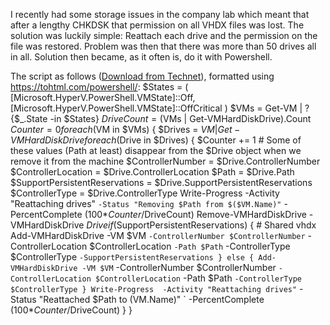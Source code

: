 ﻿I recently had some storage issues in the company lab which meant that
after a lengthy CHKDSK that permission on all VHDX files was lost. The
solution was luckily simple: Reattach each drive and the permission on
the file was restored. Problem was then that there was more than 50
drives all in all. Solution then became, as it often is, do it with
Powershell.

The script as follows ([Download from
Technet](https://gallery.technet.microsoft.com/Reattaching-Drives-on-VMs-3b038909)),
formatted using <https://tohtml.com/powershell/>:
    $States = ( [Microsoft.HyperV.PowerShell.VMState]::Off, 
                [Microsoft.HyperV.PowerShell.VMState]::OffCritical
              )
    $VMs = Get-VM | ? {$_.State -in $States}
    $DriveCount = ($VMs | Get-VMHardDiskDrive).Count
    $Counter = 0
    foreach($VM in $VMs)
    {
        $Drives = $VM | Get-VMHardDiskDrive
        foreach($Drive in $Drives)
        {
            $Counter += 1
            # Some of these values (Path at least) disappear from the $Drive object when we remove it from the machine
            $ControllerNumber = $Drive.ControllerNumber
            $ControllerLocation = $Drive.ControllerLocation
            $Path = $Drive.Path
            $SupportPersistentReservations = $Drive.SupportPersistentReservations
            $ControllerType = $Drive.ControllerType
            Write-Progress  -Activity "Reattaching drives" `
                            -Status "Removing $Path from $($VM.Name)" `
                            -PercentComplete (100*$Counter/$DriveCount) 
            Remove-VMHardDiskDrive -VMHardDiskDrive $Drive
            if($SupportPersistentReservations)
            {
                # Shared vhdx
                Add-VMHardDiskDrive -VM $VM `
                                    -ControllerNumber $ControllerNumber `
                                    -ControllerLocation $ControllerLocation `
                                    -Path $Path `
                                    -ControllerType $ControllerType `
                                    -SupportPersistentReservations
            }
            else
            {
                            Add-VMHardDiskDrive -VM $VM `
                                    -ControllerNumber $ControllerNumber `
                                    -ControllerLocation $ControllerLocation `
                                    -Path $Path `
                                    -ControllerType $ControllerType
            }
            Write-Progress  -Activity "Reattaching drives" `
                            -Status "Reattached $Path to $($VM.Name)" `
                            -PercentComplete (100*$Counter/$DriveCount)
        }
    }
```
```
